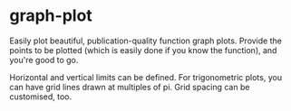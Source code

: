# graph-plot
Easily plot beautiful, publication-quality function graph plots.
Provide the points to be plotted (which is easily done if you know the function), and you're good to go.

Horizontal and vertical limits can be defined.
For trigonometric plots, you can have grid lines drawn at multiples of pi.
Grid spacing can be customised, too.

